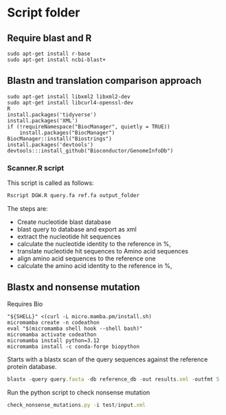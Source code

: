 # Script folder

## Require blast and R

```
sudo apt-get install r-base
sudo apt-get install ncbi-blast+
```

## Blastn and translation comparison approach


```
sudo apt-get install libxml2 libxml2-dev
sudo apt-get install libcurl4-openssl-dev
R
install.packages('tidyverse')
install.packages('XML')
if (!requireNamespace("BiocManager", quietly = TRUE))
    install.packages("BiocManager")
BiocManager::install("Biostrings")
install.packages('devtools')
devtools:::install_github("Bioconductor/GenomeInfoDb")

```

### Scanner.R script

This script is called as follows:

```bash
Rscript DGW.R query.fa ref.fa output_folder
```
The steps are:
- Create nucleotide blast database
- blast query to database and export as xml
- extract the nucleotide hit sequences
- calculate the nucleotide identity to the reference in %,
- translate nucleotide hit sequences to Amino acid sequences
- align amino acid sequences to the reference one
- calculate the amino acid identity to the reference in %,

## Blastx and nonsense mutation 

Requires Bio
```
"${SHELL}" <(curl -L micro.mamba.pm/install.sh)
micromamba create -n codeathon
eval "$(micromamba shell hook --shell bash)"
micromamba activate codeathon
micromamba install python=3.12
micromamba install -c conda-forge biopython
```

Starts with a blastx scan of the query sequences against the reference protein database.

```js
blastx -query query.fasta -db reference_db -out results.xml -outfmt 5
```

Run the python script to check nonsense mutation 

```js
check_nonsense_mutations.py -i test/input.xml 
```
